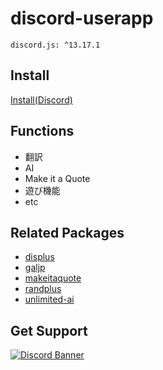 # discord-userapp

```
discord.js: ^13.17.1
```

## Install
[Install(Discord)](https://discord.com/oauth2/authorize?client_id=1275304068784324749)

## Functions
- 翻訳
- AI
- Make it a Quote
- 遊び機能
- etc

## Related Packages
- [displus](https://www.npmjs.com/package/displus)
- [galjp](https://www.npmjs.com/package/galjp)
- [makeitaquote](https://www.npmjs.com/package/makeitaquote)
- [randplus](https://www.npmjs.com/package/randplus)
- [unlimited-ai](https://www.npmjs.com/package/unlimited-ai)

## Get Support
<a href="https://discord.gg/yKW8wWKCnS"><img src="https://discordapp.com/api/guilds/1005287561582878800/widget.png?style=banner4" alt="Discord Banner"/></a>
